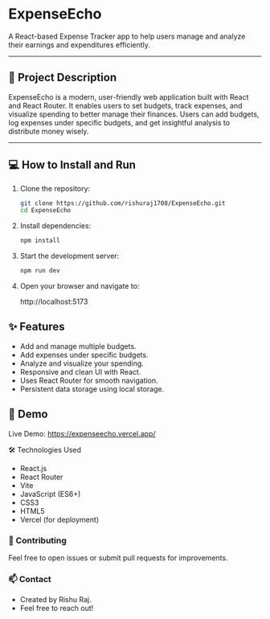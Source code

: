 # ExpenseEcho

A React-based Expense Tracker app to help users manage and analyze their earnings and expenditures efficiently.

---

## 🚀 Project Description

ExpenseEcho is a modern, user-friendly web application built with React and React Router. It enables users to set budgets, track expenses, and visualize spending to better manage their finances. Users can add budgets, log expenses under specific budgets, and get insightful analysis to distribute money wisely.

---

## 💻 How to Install and Run

1. Clone the repository:

   ```bash
   git clone https://github.com/rishuraj1708/ExpenseEcho.git
   cd ExpenseEcho

2. Install dependencies: 

   ```bash
   npm install

3. Start the development server:


   ```bash
   npm run dev

4. Open your browser and navigate to:

   http://localhost:5173
  
## ✨ Features

- Add and manage multiple budgets.
- Add expenses under specific budgets.
- Analyze and visualize your spending.
- Responsive and clean UI with React.
- Uses React Router for smooth navigation.
- Persistent data storage using local storage.
## 📸 Demo

Live Demo: https://expenseecho.vercel.app/

🛠️ Technologies Used

- React.js
- React Router
- Vite
- JavaScript (ES6+)
- CSS3
- HTML5
- Vercel (for deployment)

### 🤝 Contributing

Feel free to open issues or submit pull requests for improvements.

### 📫 Contact

- Created by Rishu Raj.
- Feel free to reach out!
